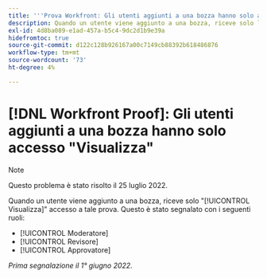 ```yaml
---
title: '''Prova Workfront: Gli utenti aggiunti a una bozza hanno solo accesso alla visualizzazione"'
description: Quando un utente viene aggiunto a una bozza, riceve solo l’accesso Visualizza a tale bozza.
exl-id: 4d8ba089-e1ad-457a-b5c4-9dc2d1b9e39a
hidefromtoc: true
source-git-commit: d122c128b926167a00c7149cb88392b618486876
workflow-type: tm+mt
source-wordcount: '73'
ht-degree: 4%

---
```


# [!DNL Workfront Proof]: Gli utenti aggiunti a una bozza hanno solo accesso &quot;Visualizza&quot;

>[!NOTE]
>
>Questo problema è stato risolto il 25 luglio 2022.

Quando un utente viene aggiunto a una bozza, riceve solo &quot;[!UICONTROL Visualizza]&quot; accesso a tale prova. Questo è stato segnalato con i seguenti ruoli:

* [!UICONTROL Moderatore]
* [!UICONTROL Revisore]
* [!UICONTROL Approvatore]

_Prima segnalazione il 1° giugno 2022._
